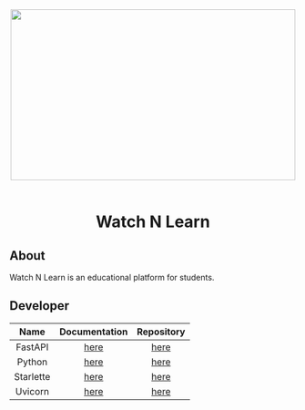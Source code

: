 <div align="center">
    <img height="300" src="https://git.io/JM1LN" width="500">
</div>

<br>

<h1 align="center">Watch N Learn</h1>

## About

Watch N Learn is an educational platform for students.

## Developer

|Name     |Documentation                 |Repository                  |
|:-------:|:----------------------------:|:--------------------------:|
|FastAPI  |[here](https://bit.ly/3xUwWzD)|[here](https://git.io/JMQuF)|
|Python   |[here](https://bit.ly/3In1EGp)|[here](https://git.io/v7zsX)|
|Starlette|[here](https://bit.ly/3Dri78E)|[here](https://git.io/JMQzE)|
|Uvicorn  |[here](https://bit.ly/3lCelmY)|[here](https://git.io/JMdYw)|
